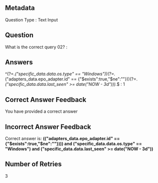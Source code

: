 ## Metadata
Question Type : Text Input

## Question
What is the correct query 02? :

## Answers
^(?=.*\("specific_data\.data\.os\.type" == "Windows"\))(?=.*\("adapters_data\.epo_adapter\.id" == \{"\$exists":true,"\$ne":""\}\))(?=.*\("specific_data\.data\.last_seen" >= date\("NOW - 3d"\)\)).*$ : 1

## Correct Answer Feedback
You have provided a correct answer

## Incorrect Answer Feedback
Correct answer is: **(("adapters_data.epo_adapter.id" == {"$exists":true,"$ne":""}))) and ("specific_data.data.os.type" == "Windows") and ("specific_data.data.last_seen" >= date("NOW - 3d"))**

## Number of Retries
3